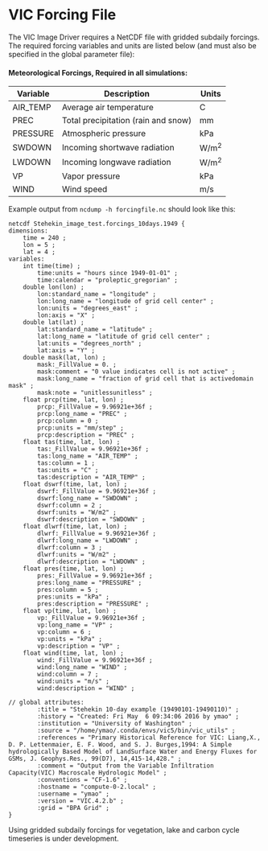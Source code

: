 # VIC Forcing File

The VIC Image Driver requires a NetCDF file with gridded subdaily forcings.  The required forcing variables and units are listed below (and must also be specified in the global parameter file):

#### Meteorological Forcings, Required in all simulations:

| Variable   | Description                         | Units           |   
|------------|-------------------------------------|---------------- |
| AIR_TEMP   | Average air temperature             | C               |   
| PREC       | Total precipitation (rain and snow) | mm              |   
| PRESSURE   | Atmospheric pressure                | kPa             |   
| SWDOWN     | Incoming shortwave radiation        | W/m<sup>2</sup> |
| LWDOWN     | Incoming longwave radiation         | W/m<sup>2</sup> |
| VP         | Vapor pressure                      | kPa             |   
| WIND       | Wind speed                          | m/s             |   

Example output from `ncdump -h forcingfile.nc` should look like this: 

```
netcdf Stehekin_image_test.forcings_10days.1949 {
dimensions:
    time = 240 ;
    lon = 5 ;
    lat = 4 ;
variables:
    int time(time) ;
        time:units = "hours since 1949-01-01" ;
        time:calendar = "proleptic_gregorian" ;
    double lon(lon) ;
        lon:standard_name = "longitude" ;
        lon:long_name = "longitude of grid cell center" ;
        lon:units = "degrees_east" ;
        lon:axis = "X" ;
    double lat(lat) ;
        lat:standard_name = "latitude" ;
        lat:long_name = "latitude of grid cell center" ;
        lat:units = "degrees_north" ;
        lat:axis = "Y" ;
    double mask(lat, lon) ;
        mask:_FillValue = 0. ;
        mask:comment = "0 value indicates cell is not active" ;
        mask:long_name = "fraction of grid cell that is activedomain mask" ;
        mask:note = "unitlessunitless" ;
    float prcp(time, lat, lon) ;
        prcp:_FillValue = 9.96921e+36f ;
        prcp:long_name = "PREC" ;
        prcp:column = 0 ;
        prcp:units = "mm/step" ;
        prcp:description = "PREC" ;
    float tas(time, lat, lon) ;
        tas:_FillValue = 9.96921e+36f ;
        tas:long_name = "AIR_TEMP" ;
        tas:column = 1 ;
        tas:units = "C" ;
        tas:description = "AIR_TEMP" ;
    float dswrf(time, lat, lon) ;
        dswrf:_FillValue = 9.96921e+36f ;
        dswrf:long_name = "SWDOWN" ;
        dswrf:column = 2 ;
        dswrf:units = "W/m2" ;
        dswrf:description = "SWDOWN" ;
    float dlwrf(time, lat, lon) ;
        dlwrf:_FillValue = 9.96921e+36f ;
        dlwrf:long_name = "LWDOWN" ;
        dlwrf:column = 3 ;
        dlwrf:units = "W/m2" ;
        dlwrf:description = "LWDOWN" ;
    float pres(time, lat, lon) ;
        pres:_FillValue = 9.96921e+36f ;
        pres:long_name = "PRESSURE" ;
        pres:column = 5 ;
        pres:units = "kPa" ;
        pres:description = "PRESSURE" ;
    float vp(time, lat, lon) ;
        vp:_FillValue = 9.96921e+36f ;
        vp:long_name = "VP" ;
        vp:column = 6 ;
        vp:units = "kPa" ;
        vp:description = "VP" ;
    float wind(time, lat, lon) ;
        wind:_FillValue = 9.96921e+36f ;
        wind:long_name = "WIND" ;
        wind:column = 7 ;
        wind:units = "m/s" ;
        wind:description = "WIND" ;

// global attributes:
        :title = "Stehekin 10-day example (19490101-19490110)" ;
        :history = "Created: Fri May  6 09:34:06 2016 by ymao" ;
        :institution = "University of Washington" ;
        :source = "/home/ymao/.conda/envs/vic5/bin/vic_utils" ;
        :references = "Primary Historical Reference for VIC: Liang,X., D. P. Lettenmaier, E. F. Wood, and S. J. Burges,1994: A Simple hydrologically Based Model of LandSurface Water and Energy Fluxes for GSMs, J. Geophys.Res., 99(D7), 14,415-14,428." ;
        :comment = "Output from the Variable Infiltration Capacity(VIC) Macroscale Hydrologic Model" ;
        :conventions = "CF-1.6" ;
        :hostname = "compute-0-2.local" ;
        :username = "ymao" ;
        :version = "VIC.4.2.b" ;
        :grid = "BPA Grid" ;
}

```

Using gridded subdaily forcings for vegetation, lake and carbon cycle timeseries is under development.  
